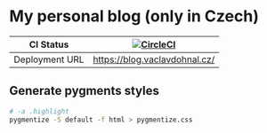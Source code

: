 # My personal blog (only in Czech)

| CI Status      | [![CircleCI](https://circleci.com/gh/illagrenan/blog.svg?style=svg&circle-token=fe748d519afa265654a525658b1a4088dfaefbce)](https://circleci.com/gh/illagrenan/blog) |
|----------------|---------------------------------------------------------------------------------------------------------------------------------------------------------------------|
| Deployment URL | https://blog.vaclavdohnal.cz/                                                                                                                                       |


## Generate pygments styles ##

```bash
# -a .highlight
pygmentize -S default -f html > pygmentize.css
```
